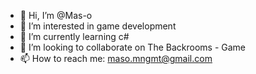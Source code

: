 - 👋 Hi, I’m @Mas-o
- 👀 I’m interested in game development
- 🌱 I’m currently learning c#
- 💞️ I’m looking to collaborate on The Backrooms - Game
- 📫 How to reach me: maso.mngmt@gmail.com

<!---
Mas-o/Mas-o is a ✨ special ✨ repository because its `README.md` (this file) appears on your GitHub profile.
You can click the Preview link to take a look at your changes.
--->

